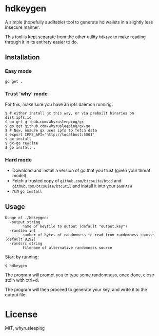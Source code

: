 # hdkeygen

A simple (hopefully auditable) tool to generate hd wallets
in a slightly less insecure manner.

This tool is kept separate from the other utility `hdkeyc` to make
reading through it in its entirety easier to do.

## Installation

### Easy mode
```
go get .
```

### Trust 'why' mode
For this, make sure you have an ipfs daemon running.
```
$ # either install gx this way, or via prebuilt binaries on dist.ipfs.io
$ go get github.com/whyrusleeping/gx
$ go get github.com/whyrusleeping/gx-go
$ # Now, ensure gx uses ipfs to fetch data
$ export IPFS_API="http://localhost:5001"
$ gx install
$ gx-go rewrite
$ go install .
```

### Hard mode
- Download and install a version of go that you trust (given your threat model).
- Fetch a trusted copy of `github.com/btcsuite/btcd` and `github.com/btcsuite/btcutil` and install it into your `$GOPATH`
- run `go install`

## Usage
```
Usage of ./hdkeygen:
  -output string
        name of keyfile to output (default "output.key")
  -randlen int
        number of bytes of randomness to read from randomness source (default 8192)
  -randsrc string
        filename of alternative randomness source
```

Start by running:
```
$ hdkeygen
```

The program will prompt you to type some randomness, once done, close stdin with ctrl+d.

The program will then proceed to generate your key, and write it to the output file.

# License
MIT, whyrusleeping
